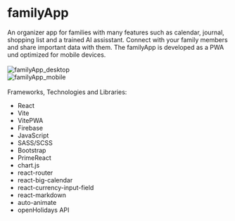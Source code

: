 # familyApp

An organizer app for families with many features such as calendar, journal, shopping list and a trained AI assisstant. Connect with your family members and share important data with them. The familyApp is developed as a PWA und optimized for mobile devices.
<br>
<br>
![familyApp_desktop](https://github.com/mikemeyer186/familyApp/assets/112903209/325dd452-695a-4da2-ac77-70c1903146b9)
<br>
![familyApp_mobile](https://github.com/mikemeyer186/familyApp/assets/112903209/ea3bf1b5-b947-4ac6-b773-723879f39e55)
<br>
<br>
Frameworks, Technologies and Libraries:
- React
- Vite
- VitePWA
- Firebase
- JavaScript
- SASS/SCSS
- Bootstrap
- PrimeReact
- chart.js
- react-router
- react-big-calendar
- react-currency-input-field
- react-markdown
- auto-animate
- openHolidays API
